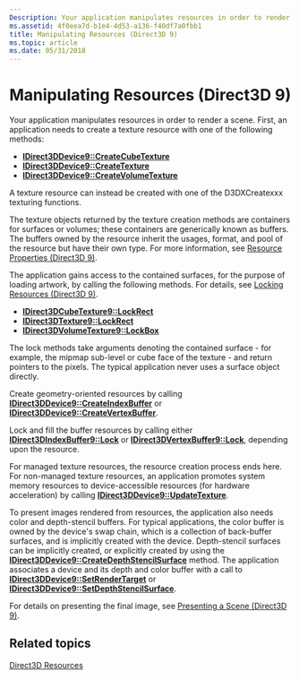 ```yaml
---
Description: Your application manipulates resources in order to render a scene.
ms.assetid: 4f0eea7d-b1e4-4d53-a136-f40df7a0fbb1
title: Manipulating Resources (Direct3D 9)
ms.topic: article
ms.date: 05/31/2018
---
```


# Manipulating Resources (Direct3D 9)

Your application manipulates resources in order to render a scene. First, an application needs to create a texture resource with one of the following methods:

-   [**IDirect3DDevice9::CreateCubeTexture**](/windows/win32/api/d3d9helper/nf-d3d9helper-idirect3ddevice9-createcubetexture)
-   [**IDirect3DDevice9::CreateTexture**](/windows/win32/api/d3d9helper/nf-d3d9helper-idirect3ddevice9-createtexture)
-   [**IDirect3DDevice9::CreateVolumeTexture**](/windows/win32/api/d3d9helper/nf-d3d9helper-idirect3ddevice9-createvolumetexture)

A texture resource can instead be created with one of the D3DXCreatexxx texturing functions.

The texture objects returned by the texture creation methods are containers for surfaces or volumes; these containers are generically known as buffers. The buffers owned by the resource inherit the usages, format, and pool of the resource but have their own type. For more information, see [Resource Properties (Direct3D 9)](resource-properties.md).

The application gains access to the contained surfaces, for the purpose of loading artwork, by calling the following methods. For details, see [Locking Resources (Direct3D 9)](locking-resources.md).

-   [**IDirect3DCubeTexture9::LockRect**](/windows/win32/api/d3d9helper/nf-d3d9helper-idirect3dcubetexture9-lockrect)
-   [**IDirect3DTexture9::LockRect**](/windows/win32/api/d3d9helper/nf-d3d9helper-idirect3dtexture9-lockrect)
-   [**IDirect3DVolumeTexture9::LockBox**](/windows/win32/api/d3d9helper/nf-d3d9helper-idirect3dvolumetexture9-lockbox)

The lock methods take arguments denoting the contained surface - for example, the mipmap sub-level or cube face of the texture - and return pointers to the pixels. The typical application never uses a surface object directly.

Create geometry-oriented resources by calling [**IDirect3DDevice9::CreateIndexBuffer**](/windows/desktop/api) or [**IDirect3DDevice9::CreateVertexBuffer**](/windows/win32/api/d3d9helper/nf-d3d9helper-idirect3ddevice9-createvertexbuffer).

Lock and fill the buffer resources by calling either [**IDirect3DIndexBuffer9::Lock**](/windows/desktop/api) or [**IDirect3DVertexBuffer9::Lock**](/windows/win32/api/d3d9helper/nf-d3d9helper-idirect3dvertexbuffer9-lock), depending upon the resource.

For managed texture resources, the resource creation process ends here. For non-managed texture resources, an application promotes system memory resources to device-accessible resources (for hardware acceleration) by calling [**IDirect3DDevice9::UpdateTexture**](/windows/win32/api/d3d9helper/nf-d3d9helper-idirect3ddevice9-updatetexture).

To present images rendered from resources, the application also needs color and depth-stencil buffers. For typical applications, the color buffer is owned by the device's swap chain, which is a collection of back-buffer surfaces, and is implicitly created with the device. Depth-stencil surfaces can be implicitly created, or explicitly created by using the [**IDirect3DDevice9::CreateDepthStencilSurface**](/windows/desktop/api) method. The application associates a device and its depth and color buffer with a call to [**IDirect3DDevice9::SetRenderTarget**](/windows/desktop/api) or [**IDirect3DDevice9::SetDepthStencilSurface**](/windows/win32/api/d3d9helper/nf-d3d9helper-idirect3ddevice9-setdepthstencilsurface).

For details on presenting the final image, see [Presenting a Scene (Direct3D 9)](presenting-a-scene.md).

## Related topics

<dl> <dt>

[Direct3D Resources](direct3d-resources.md)
</dt> </dl>

 

 